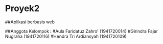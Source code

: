 # Proyek2

##Aplikasi berbasis web

##Anggota Kelompok :
#Aula Faridatuz Zahro'  (1941720014)
#Girindra Fajar Nugraha (1941720116)
#Hendra Tri Ardiansyah  (1941720109)
